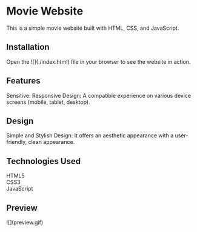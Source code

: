 <h1> Movie Website </h1>
This is a simple movie website built with HTML, CSS, and JavaScript.

<h2>Installation</h2>
 Open the ![](./index.html) file in your browser to see the website in action.

<h2>Features</h2>
Sensitive: Responsive Design: A compatible experience on various device screens (mobile, tablet, desktop).

<h2>Design</h2>
Simple and Stylish Design: It offers an aesthetic appearance with a user-friendly, clean appearance.
<h2>Technologies Used</h2>

HTML5
<br>
CSS3
<br>
JavaScript

<h2>Preview</h2>
![](preview.gif)
